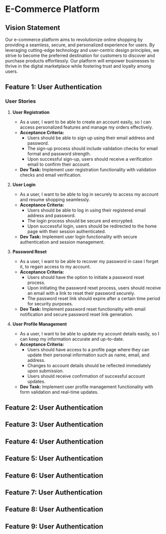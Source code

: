 # E-Commerce Platform

## Vision Statement

Our e-commerce platform aims to revolutionize online shopping by providing a seamless, secure, and personalized experience for users. By leveraging cutting-edge technology and user-centric design principles, we strive to become the preferred destination for customers to discover and purchase products effortlessly. Our platform will empower businesses to thrive in the digital marketplace while fostering trust and loyalty among users.

## Feature 1: User Authentication

### User Stories

1. **User Registration**
    - As a user, I want to be able to create an account easily, so I can access personalized features and manage my orders effectively.
    - **Acceptance Criteria:**
        - Users should be able to sign up using their email address and password.
        - The sign-up process should include validation checks for email format and password strength.
        - Upon successful sign-up, users should receive a verification email to confirm their account.
    - **Dev Task:** Implement user registration functionality with validation checks and email verification.

2. **User Login**
    - As a user, I want to be able to log in securely to access my account and resume shopping seamlessly.
    - **Acceptance Criteria:**
        - Users should be able to log in using their registered email address and password.
        - The login process should be secure and encrypted.
        - Upon successful login, users should be redirected to the home page with their session authenticated.
    - **Dev Task:** Implement user login functionality with secure authentication and session management.

3. **Password Reset**
    - As a user, I want to be able to recover my password in case I forget it, to regain access to my account.
    - **Acceptance Criteria:**
        - Users should have the option to initiate a password reset process.
        - Upon initiating the password reset process, users should receive an email with a link to reset their password securely.
        - The password reset link should expire after a certain time period for security purposes.
    - **Dev Task:** Implement password reset functionality with email notification and secure password reset link generation.

4. **User Profile Management**
    - As a user, I want to be able to update my account details easily, so I can keep my information accurate and up-to-date.
    - **Acceptance Criteria:**
        - Users should have access to a profile page where they can update their personal information such as name, email, and address.
        - Changes to account details should be reflected immediately upon submission.
        - Users should receive confirmation of successful account updates.
    - **Dev Task:** Implement user profile management functionality with form validation and real-time updates.

## Feature 2: User Authentication

## Feature 3: User Authentication

## Feature 4: User Authentication

## Feature 5: User Authentication

## Feature 6: User Authentication

## Feature 7: User Authentication

## Feature 8: User Authentication

## Feature 9: User Authentication
